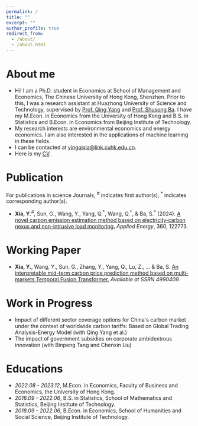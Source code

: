 ```yaml
---
permalink: /
title: ""
excerpt: ""
author_profile: true
redirect_from: 
  - /about/
  - /about.html
---
```


<span class='anchor' id='about-me'></span>
# About me
- Hi! I am a Ph.D. student in Economics at School of Management and Economics, The Chinese University of Hong Kong, Shenzhen. Prior to this, I was a research assistant at Huazhong University of Science and Technology, supervised by [Prof. Qing Yang](https://scholar.google.com/citations?user=dRMbTCMAAAAJ&hl=en) and [Prof. Shusong Ba](https://www.hkubs.hku.hk/people/shusong-ba/). I have my M.Econ. in Economics from the University of Hong Kong and B.S. in Statistics and B.Econ. in Economics from Beijing Institute of Technology.
- My research interests are environmental economics and energy economics. I am also interested in the applications of machine learning in these fields.
- I can be contacted at [yingqixia@link.cuhk.edu.cn](yingqixia@link.cuhk.edu.cn).
- Here is my [CV](./CV.pdf).

# Publication
For publications in science Journals, <sup>#</sup> indicates first author(s), <sup>*</sup> indicates corresponding author(s). 
- **Xia, Y.**<sup>#</sup>, Sun, G., Wang, Y., Yang, Q.<sup>&#42;</sup>, Wang, Q.<sup>&#42;</sup>, & Ba, S.<sup>&#42;</sup> (2024). [A novel carbon emission estimation method based on electricity‑carbon nexus and non-intrusive load monitoring.](https://doi.org/10.1016/j.apenergy.2024.122773) *Applied Energy*, 360, 122773.

# Working Paper
- **Xia, Y.**, Wang, Y., Sun, G., Zhang, Y., Yang, Q., Lu, Z., ... & Ba, S. [An interpretable mid-term carbon price prediction method based on multi-markets Temporal Fusion Transformer.](https://papers.ssrn.com/sol3/papers.cfm?abstract_id=4990409) *Available at SSRN 4990409*.

# Work in Progress
- Impact of different sector coverage options for China's carbon market under the context of worldwide carbon tariffs: Based on Global Trading Analysis-Energy Model (with Qing Yang et al.)
- The impact of government subsidies on corporate ambidextrous innovation (with Binpeng Tang and Chenxin Liu)

# Educations
- *2022.08 - 2023.12*, M.Econ. in Economics, Faculty of Business and Economics, the University of Hong Kong.
- *2018.09 - 2022.06*, B.S. in Statistics, School of Mathematics and Statistics, Beijing Institute of Technology.
- *2018.09 - 2022.06*, B.Econ. in Economics, School of Humanities and Social Science, Beijing Institute of Technology. 
